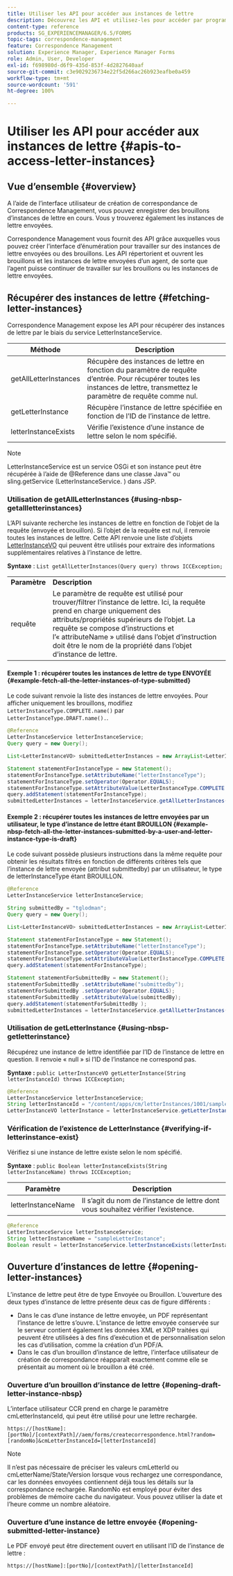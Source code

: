 ```yaml
---
title: Utiliser les API pour accéder aux instances de lettre
description: Découvrez les API et utilisez-les pour accéder par programmation aux instances de lettre dans l’environnement AEM Forms.
content-type: reference
products: SG_EXPERIENCEMANAGER/6.5/FORMS
topic-tags: correspondence-management
feature: Correspondence Management
solution: Experience Manager, Experience Manager Forms
role: Admin, User, Developer
exl-id: f698980d-d6f9-435d-853f-4d2827640aaf
source-git-commit: c3e9029236734e22f5d266ac26b923eafbe0a459
workflow-type: tm+mt
source-wordcount: '591'
ht-degree: 100%

---
```


# Utiliser les API pour accéder aux instances de lettre {#apis-to-access-letter-instances}

## Vue d’ensemble {#overview}

A l’aide de l’interface utilisateur de création de correspondance de Correspondence Management, vous pouvez enregistrer des brouillons d’instances de lettre en cours. Vous y trouverez également les instances de lettre envoyées.

Correspondence Management vous fournit des API grâce auxquelles vous pouvez créer l’interface d’énumération pour travailler sur des instances de lettre envoyées ou des brouillons. Les API répertorient et ouvrent les brouillons et les instances de lettre envoyées d’un agent, de sorte que l’agent puisse continuer de travailler sur les brouillons ou les instances de lettre envoyées.

## Récupérer des instances de lettre {#fetching-letter-instances}

Correspondence Management expose les API pour récupérer des instances de lettre par le biais du service LetterInstanceService.

| Méthode | Description |
|--- |--- |
| getAllLetterInstances | Récupère des instances de lettre en fonction du paramètre de requête d’entrée. Pour récupérer toutes les instances de lettre, transmettez le paramètre de requête comme nul. |
| getLetterInstance | Récupère l’instance de lettre spécifiée en fonction de l’ID de l’instance de lettre. |
| letterInstanceExists | Vérifie l’existence d’une instance de lettre selon le nom spécifié. |

>[!NOTE]
>
>LetterInstanceService est un service OSGi et son instance peut être récupérée à l’aide de @Reference dans une classe Java™
>ou sling.getService (LetterInstanceService. ) dans JSP.

### Utilisation de getAllLetterInstances {#using-nbsp-getallletterinstances}

L’API suivante recherche les instances de lettre en fonction de l’objet de la requête (envoyée et brouillon). Si l’objet de la requête est nul, il renvoie toutes les instances de lettre. Cette API renvoie une liste d’objets [LetterInstanceVO](https://experienceleague.adobe.com/docs/experience-manager-release-information/aem-release-updates/previous-updates/aem-previous-versions.html?lang=fr) qui peuvent être utilisés pour extraire des informations supplémentaires relatives à l’instance de lettre.

**Syntaxe** : `List getAllLetterInstances(Query query) throws ICCException;`

<table>
 <tbody>
  <tr>
   <td><strong>Paramètre</strong></td>
   <td><strong>Description</strong></td>
  </tr>
  <tr>
   <td>requête</td>
   <td>Le paramètre de requête est utilisé pour trouver/filtrer l’instance de lettre. Ici, la requête prend en charge uniquement des attributs/propriétés supérieurs de l’objet. La requête se compose d’instructions et l’« attributeName » utilisé dans l’objet d’instruction doit être le nom de la propriété dans l’objet d’instance de lettre.<br /> </td>
  </tr>
 </tbody>
</table>

#### Exemple 1 : récupérer toutes les instances de lettre de type ENVOYÉE {#example-fetch-all-the-letter-instances-of-type-submitted}

Le code suivant renvoie la liste des instances de lettre envoyées. Pour afficher uniquement les brouillons, modifiez `LetterInstanceType.COMPLETE.name()` par `LetterInstanceType.DRAFT.name().`.

```java
@Reference
LetterInstanceService letterInstanceService;
Query query = new Query();

List<LetterInstanceVO> submittedLetterInstances = new ArrayList<LetterInstanceVO>();

Statement statementForInstanceType = new Statement();
statementForInstanceType.setAttributeName("letterInstanceType");
statementForInstanceType.setOperator(Operator.EQUALS);
statementForInstanceType.setAttributeValue(LetterInstanceType.COMPLETE.name());
query.addStatement(statementForInstanceType);
submittedLetterInstances = letterInstanceService.getAllLetterInstances(query);
```

#### Exemple 2 : récupérer toutes les instances de lettre envoyées par un utilisateur, le type d’instance de lettre étant BROUILLON {#example-nbsp-fetch-all-the-letter-instances-submitted-by-a-user-and-letter-instance-type-is-draft}

Le code suivant possède plusieurs instructions dans la même requête pour obtenir les résultats filtrés en fonction de différents critères tels que l’instance de lettre envoyée (attribut submittedby) par un utilisateur, le type de letterInstanceType étant BROUILLON.

```java
@Reference
LetterInstanceService letterInstanceService;

String submittedBy = "tglodman";
Query query = new Query();

List<LetterInstanceVO> submittedLetterInstances = new ArrayList<LetterInstanceVO>();

Statement statementForInstanceType = new Statement();
statementForInstanceType.setAttributeName("letterInstanceType");
statementForInstanceType.setOperator(Operator.EQUALS);
statementForInstanceType.setAttributeValue(LetterInstanceType.COMPLETE.name());
query.addStatement(statementForInstanceType);

Statement statementForSubmittedBy = new Statement();
statementForSubmittedBy .setAttributeName("submittedby");
statementForSubmittedBy .setOperator(Operator.EQUALS);
statementForSubmittedBy .setAttributeValue(submittedBy);
query.addStatement(statementForSubmittedBy );
submittedLetterInstances = letterInstanceService.getAllLetterInstances(query);
```

### Utilisation de getLetterInstance {#using-nbsp-getletterinstance}

Récupérez une instance de lettre identifiée par l’ID de l’instance de lettre en question. Il renvoie « null » si l’ID de l’instance ne correspond pas.

**Syntaxe :** `public LetterInstanceVO getLetterInstance(String letterInstanceId) throws ICCException;`

```java
@Reference
LetterInstanceService letterInstanceService;
String letterInstanceId = "/content/apps/cm/letterInstances/1001/sampleLetterInstance";
LetterInstanceVO letterInstance = letterInstanceService.getLetterInstance(letterInstanceId );
```

### Vérification de l’existence de LetterInstance {#verifying-if-letterinstance-exist}

Vérifiez si une instance de lettre existe selon le nom spécifié.

**Syntaxe** : `public Boolean letterInstanceExists(String letterInstanceName) throws ICCException;`

| **Paramètre** | **Description** |
|---|---|
| letterInstanceName | Il s’agit du nom de l’instance de lettre dont vous souhaitez vérifier l’existence. |

```java
@Reference
LetterInstanceService letterInstanceService;
String letterInstanceName = "sampleLetterInstance";
Boolean result = letterInstanceService.letterInstanceExists(letterInstanceName );
```

## Ouverture d’instances de lettre {#opening-letter-instances}

L’instance de lettre peut être de type Envoyée ou Brouillon. L’ouverture des deux types d’instance de lettre présente deux cas de figure différents :

* Dans le cas d’une instance de lettre envoyée, un PDF représentant l’instance de lettre s’ouvre. L’instance de lettre envoyée conservée sur le serveur contient également les données XML et XDP traitées qui peuvent être utilisées à des fins d’exécution et de personnalisation selon les cas d’utilisation, comme la création d’un PDF/A.
* Dans le cas d’un brouillon d’instance de lettre, l’interface utilisateur de création de correspondance réapparaît exactement comme elle se présentait au moment où le brouillon a été créé.

### Ouverture d’un brouillon d’instance de lettre  {#opening-draft-letter-instance-nbsp}

L’interface utilisateur CCR prend en charge le paramètre cmLetterInstanceId, qui peut être utilisé pour une lettre rechargée.

`https://[hostName]:[portNo]/[contextPath]//aem/forms/createcorrespondence.html?random=[randomNo]&cmLetterInstanceId=[letterInstanceId]`

>[!NOTE]
>
>Il n’est pas nécessaire de préciser les valeurs cmLetterId ou cmLetterName/State/Version lorsque vous rechargez une correspondance, car les données envoyées contiennent déjà tous les détails sur la correspondance rechargée. RandomNo est employé pour éviter des problèmes de mémoire cache du navigateur. Vous pouvez utiliser la date et l’heure comme un nombre aléatoire.

### Ouverture d’une instance de lettre envoyée {#opening-submitted-letter-instance}

Le PDF envoyé peut être directement ouvert en utilisant l’ID de l’instance de lettre :

`https://[hostName]:[portNo]/[contextPath]/[letterInstanceId]`
